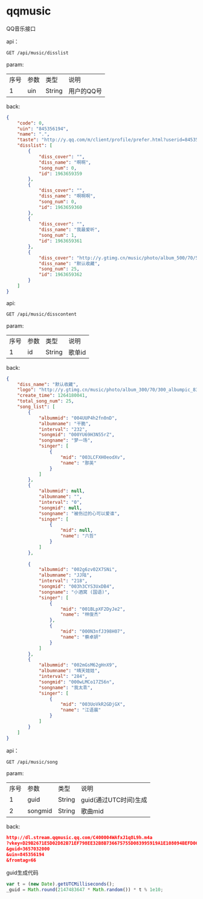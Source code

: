 # qqmusic
QQ音乐接口

api：
 ```html
GET /api/music/disslist
```
param: 
<table>
<tr>
<td>序号</td>
<td>参数</td>
<td>类型</td>
<td>说明</td>
</tr>
<tr>
<td>1</td>
<td>uin</td>
<td>String</td>
<td>用户的QQ号</td>
</tr>
</table>
back:

```json
{
    "code": 0,
    "uin": "845356194",
    "name": ".",
    "taste": "http://y.qq.com/m/client/profile/prefer.html?userid=845356194",
    "disslist": [
        {
            "diss_cover": "",
            "diss_name": "啊啊",
            "song_num": 0,
            "id": 1963659359
        },
        {
            "diss_cover": "",
            "diss_name": "啊啊啊",
            "song_num": 0,
            "id": 1963659360
        },
        {
            "diss_cover": "",
            "diss_name": "我最爱听",
            "song_num": 1,
            "id": 1963659361
        },
        {
            "diss_cover": "http://y.gtimg.cn/music/photo/album_500/70/500_albumpic_8370_0.jpg",
            "diss_name": "默认收藏",
            "song_num": 25,
            "id": 1963659362
        }
    ]
}
```

api: 
```html
GET /api/music/disscontent
```
param: 
<table>
<tr>
<td>序号</td>
<td>参数</td>
<td>类型</td>
<td>说明</td>
</tr>
<tr>
<td>1</td>
<td>id</td>
<td>String</td>
<td>歌单id</td>
</tr>
</table>

back:
```json
{
    "diss_name": "默认收藏",
    "logo": "http://y.gtimg.cn/music/photo/album_300/70/300_albumpic_8370_0.jpg",
    "create_time": 1264180041,
    "total_song_num": 25,
    "song_list": [
        {
            "albummid": "004UUP4h2fn0nD",
            "albumname": "干脆",
            "interval": "232",
            "songmid": "000YU69H3N55rZ",
            "songname": "梦一场",
            "singer": [
                {
                    "mid": "003LCFXH0eodXv",
                    "name": "那英"
                }
            ]
        },
        {
            "albummid": null,
            "albumname": "",
            "interval": "0",
            "songmid": null,
            "songname": "被伤过的心可以爱谁",
            "singer": [
                {
                    "mid": null,
                    "name": "六哲"
                }
            ]
        },
       
        {
            "albummid": "002g6zv02X7SNi",
            "albumname": "JJ陆",
            "interval": "218",
            "songmid": "003h3CYS3UxDB4",
            "songname": "小酒窝 (国语)",
            "singer": [
                {
                    "mid": "001BLpXF2DyJe2",
                    "name": "林俊杰"
                },
                {
                    "mid": "000N3nfJ398H07",
                    "name": "蔡卓妍"
                }
            ]
        },
        {
            "albummid": "002mGsM62gHnX9",
            "albumname": "晴天娃娃",
            "interval": "284",
            "songmid": "000wLMCo17Z56n",
            "songname": "我太乖",
            "singer": [
                {
                    "mid": "003UoVkR2GDjGX",
                    "name": "江语晨"
                }
            ]
        }
    ]
}
```
api：

```html
GET /api/music/song
```

param:

<table>
<tr>
<td>序号</td>
<td>参数</td>
<td>类型</td>
<td>说明</td>
</tr>
<tr>
<td>1</td>
<td>guid</td>
<td>String</td>
<td>guid(通过UTC时间)生成</td>
</tr>
<tr>
<td>2</td>
<td>songmid</td>
<td>String</td>
<td>歌曲mid</td>
</tr>
</table>

back:

```json
http://dl.stream.qqmusic.qq.com/C400004WAfxJ1q8L9h.m4a
?vkey=D29B2671E5D02D82B71EF798EE32B8B736675755D083995919A1E108094BEFD062F8E4858D6F6B1CE7B61EE99DE223DCA7637A806D1E7D30
&guid=3657032000
&uin=845356194
&fromtag=66
```

guid生成代码

```javascript
var t = (new Date).getUTCMilliseconds();
_guid = Math.round(2147483647 * Math.random()) * t % 1e10;
```

